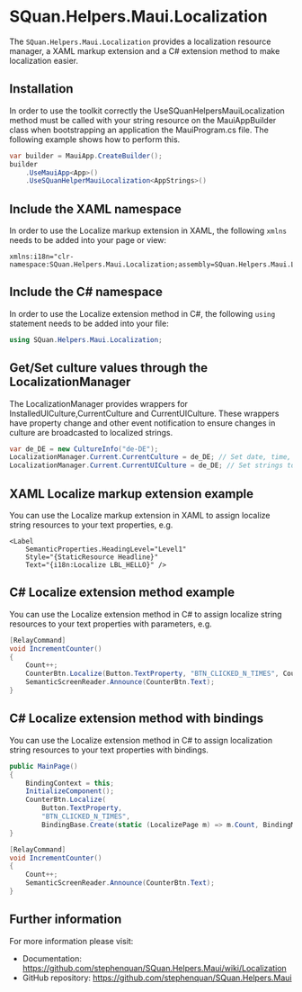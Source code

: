 # SQuan.Helpers.Maui.Localization

The `SQuan.Helpers.Maui.Localization` provides a localization resource manager, a XAML markup extension and a C# extension method to make localization easier.

## Installation

In order to use the toolkit correctly the UseSQuanHelpersMauiLocalization method must be called with your string resource on the MauiAppBuilder class when bootstrapping an application the MauiProgram.cs file. The following example shows how to perform this.

```c#
var builder = MauiApp.CreateBuilder();
builder
    .UseMauiApp<App>()
    .UseSQuanHelperMauiLocalization<AppStrings>()
```

## Include the XAML namespace

In order to use the Localize markup extension in XAML, the following `xmlns` needs to be added into your page or view:

```xaml
xmlns:i18n="clr-namespace:SQuan.Helpers.Maui.Localization;assembly=SQuan.Helpers.Maui.Localization"
```

## Include the C# namespace

In order to use the Localize extension method in C#, the following `using` statement needs to be added into your file:

```c#
using SQuan.Helpers.Maui.Localization;
```

## Get/Set culture values through the LocalizationManager

The LocalizationManager provides wrappers for InstalledUICulture,CurrentCulture and CurrentUICulture. These wrappers have property change and other event notification to ensure changes in culture are broadcasted to localized strings.

```c#
var de_DE = new CultureInfo("de-DE");
LocalizationManager.Current.CurrentCulture = de_DE; // Set date, time, currency to Germany.
LocalizationManager.Current.CurrentUICulture = de_DE; // Set strings to German.
```

## XAML Localize markup extension example

You can use the Localize markup extension in XAML to assign localize string resources to your text properties, e.g.

```xaml
<Label
    SemanticProperties.HeadingLevel="Level1"
    Style="{StaticResource Headline}"
    Text="{i18n:Localize LBL_HELLO}" />
```

## C# Localize extension method example

You can use the Localize extension method in C# to assign localize string resources to your text properties with parameters, e.g.

```c#
[RelayCommand]
void IncrementCounter()
{
    Count++;
    CounterBtn.Localize(Button.TextProperty, "BTN_CLICKED_N_TIMES", Count);
    SemanticScreenReader.Announce(CounterBtn.Text);
}
```

## C# Localize extension method with bindings

You can use the Localize extension method in C# to assign localization string resources to your text properties with bindings.

```c#
public MainPage()
{
    BindingContext = this;
    InitializeComponent();
    CounterBtn.Localize(
        Button.TextProperty,
        "BTN_CLICKED_N_TIMES",
        BindingBase.Create(static (LocalizePage m) => m.Count, BindingMode.OneWay, source: this));
}

[RelayCommand]
void IncrementCounter()
{
    Count++;
    SemanticScreenReader.Announce(CounterBtn.Text);
}
```

## Further information

For more information please visit:

 - Documentation: https://github.com/stephenquan/SQuan.Helpers.Maui/wiki/Localization
 - GitHub repository: https://github.com/stephenquan/SQuan.Helpers.Maui
